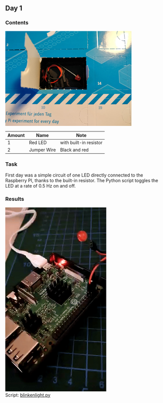 ## Day 1
### Contents

![Contents of Day 1](day1/assets/IMG_20171202_090406.jpg)

Amount | Name | Note
-----| ---- | ----
1 | Red LED | with built-in resistor
2 | Jumper Wire | Black and red

### Task
First day was a simple circuit of one LED directly connected to the Raspberry PI, thanks to the built-in resistor.
The Python script toggles the LED at a rate of 0.5 Hz on and off.  

### Results
![Result](day1/assets/day1_flashingLed.gif)  
Script: [blinkenlight.py](day1/blinkenlight.py)
